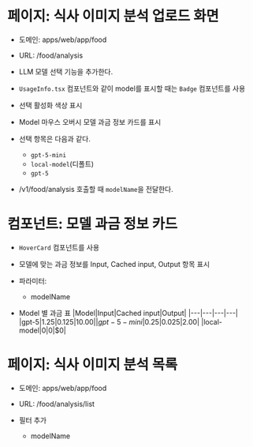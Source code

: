 # 페이지: 식사 이미지 분석 업로드 화면

- 도메인: apps/web/app/food
- URL: /food/analysis

- LLM 모델 선택 기능을 추가한다.
- `UsageInfo.tsx` 컴포넌트와 같이 model를 표시할 때는 `Badge` 컴포넌트를 사용
- 선택 활성화 색상 표시
- Model 마우스 오버시 모델 과금 정보 카드를 표시
- 선택 항목은 다음과 같다.
  - `gpt-5-mini`
  - `local-model`(디폴트)
  - `gpt-5`

- /v1/food/analysis 호출할 때 `modelName`을 전달한다.


# 컴포넌트: 모델 과금 정보 카드

- `HoverCard` 컴포넌트를 사용
- 모델에 맞는 과금 정보를 Input, Cached input, Output 항목 표시
- 파라미터: 
  - modelName

- Model 별 과금 표
|Model|Input|Cached input|Output|
|---|---|---|---|
|gpt-5|$1.25|$0.125|$10.00|
|gpt-5-mini|$0.25|$0.025|$2.00|
|local-model|$0|$0|$0|

# 페이지: 식사 이미지 분석 목록

- 도메인: apps/web/app/food
- URL: /food/analysis/list

- 필터 추가
  - modelName